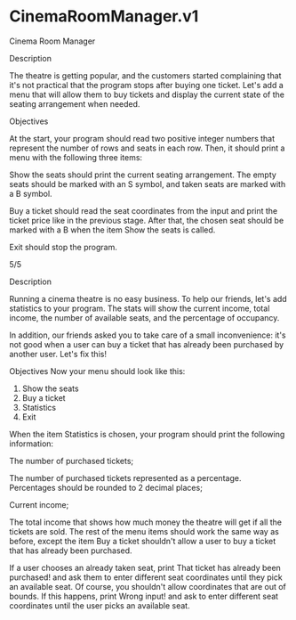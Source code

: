 # CinemaRoomManager.v1
Cinema Room Manager 

Description

The theatre is getting popular, and the customers started complaining that it's not practical that the program stops after buying one ticket. Let's add a menu that will allow them to buy tickets and display the current state of the seating arrangement when needed.

Objectives

At the start, your program should read two positive integer numbers that represent the number of rows and seats in each row. Then, it should print a menu with the following three items:

Show the seats should print the current seating arrangement. The empty seats should be marked with an S symbol, and taken seats are marked with a B symbol.

Buy a ticket should read the seat coordinates from the input and print the ticket price like in the previous stage. After that, the chosen seat should be marked with a B when the item Show the seats is called.

Exit should stop the program.

5/5

Description

Running a cinema theatre is no easy business. To help our friends, let's add statistics to your program. The stats will show the current income, total income, the number of available seats, and the percentage of occupancy.

In addition, our friends asked you to take care of a small inconvenience: it's not good when a user can buy a ticket that has already been purchased by another user. Let's fix this!

Objectives
Now your menu should look like this:

1. Show the seats
2. Buy a ticket
3. Statistics
0. Exit

When the item Statistics is chosen, your program should print the following information:

The number of purchased tickets;

The number of purchased tickets represented as a percentage. Percentages should be rounded to 2 decimal places;

Current income;

The total income that shows how much money the theatre will get if all the tickets are sold.
The rest of the menu items should work the same way as before, except the item Buy a ticket shouldn't allow a user to buy a ticket that has already been purchased.

If a user chooses an already taken seat, print That ticket has already been purchased! and ask them to enter different seat coordinates until they pick an available seat. Of course, you shouldn't allow coordinates that are out of bounds. If this happens, print Wrong input! and ask to enter different seat coordinates until the user picks an available seat.


